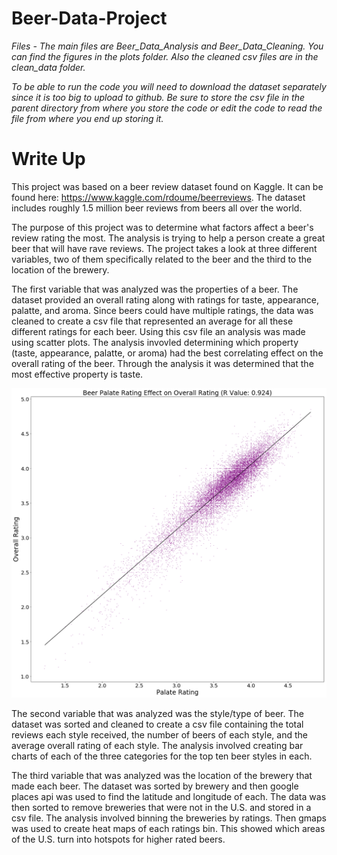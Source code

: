 # Beer-Data-Project

*Files - The main files are Beer_Data_Analysis and Beer_Data_Cleaning.  You can find the figures in the plots folder.  Also the cleaned csv files are in the clean_data folder.*

*To be able to run the code you will need to download the dataset separately since it is too big to upload to github.  Be sure to store the csv file in the parent directory from where you store the code or edit the code to read the file from where you end up storing it.*


# Write Up

This project was based on a beer review dataset found on Kaggle. It can be found here: https://www.kaggle.com/rdoume/beerreviews.  The dataset includes roughly 1.5 million beer reviews from beers all over the world.  

The purpose of this project was to determine what factors affect a beer's review rating the most.  The analysis is trying to help a person create a great beer that will have rave reviews.  The project takes a look at three different variables, two of them specifically related to the beer and the third to the location of the brewery.

The first variable that was analyzed was the properties of a beer.  The dataset provided an overall rating along with ratings for taste, appearance, palatte, and  aroma.  Since beers could have multiple ratings, the data was cleaned to create a csv file that represented an average for all these different ratings for each beer.  Using this csv file an analysis was made using scatter plots.  The analysis invovled determining which property (taste, appearance, palatte, or aroma) had the best correlating effect on the overall rating of the beer.  Through the analysis it was determined that the most effective property is taste.

![palate_v_overall](plots/palate_v_overall.png)

The second variable that was analyzed was the style/type of beer.  The dataset was sorted and cleaned to create a csv file containing the total reviews each style received, the number of beers of each style, and the average overall rating of each style.  The analysis involved creating bar charts of each of the three categories for the top ten beer styles in each.

The third variable that was analyzed was the location of the brewery that made each beer.  The dataset was sorted by brewery and then google places api was used to find the latitude and longitude of each.  The data was then sorted to remove breweries that were not in the U.S. and stored in a csv file.  The analysis involved binning the breweries by ratings.  Then gmaps was used to create heat maps of each ratings bin.  This showed which areas of the U.S. turn into hotspots for higher rated beers.
